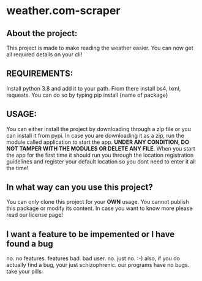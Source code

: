 # weather.com-scraper

## About the project:
  This project is made to make reading the weather easier. You can now get all required details on your cli!
  
## REQUIREMENTS:
  Install python 3.8 and add it to your path. From there install bs4, lxml, requests.
  You can do so by typing pip install {name of package}
  
## USAGE:
  You can either install the project by downloading through a zip file or you can install it from pypi. In case you are downloading it as a zip, run the module called application   to start the app. __UNDER ANY CONDITION, DO NOT TAMPER WITH THE MODULES OR DELETE ANY FILE__. When you start the app for the first time it should run you through the location 
  registration guidelines and register your default location so you dont need to enter it all the time!
  
## In what way can you use this project?
  You can only clone this project for your __OWN__ usage. You cannot publish this package or modify its content. In case you want to know more please read our license page!
  
## I want a feature to be impemented or I have found a bug
  no. no features. features bad. bad user. no. just no. :-)
  also, if you do actually find a bug, your just schizophrenic. our programs have no bugs. take your pills.
  
 
